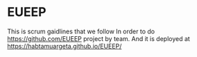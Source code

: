 # EUEEP
This is   scrum gaidlines that we follow 
In order to do https://github.com/EUEEP project by team.
And it is deployed at https://habtamuargeta.github.io/EUEEP/

